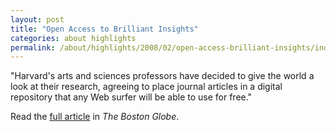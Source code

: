 ```yaml
---
layout: post
title: "Open Access to Brilliant Insights"
categories: about highlights
permalink: /about/highlights/2008/02/open-access-brilliant-insights/index.html
---
```

<p>"Harvard's arts and sciences professors have decided to give the world a look at their research, agreeing to place journal articles in a digital repository that any Web surfer will be able to use for free."</p><p>Read the <a href="http://www.boston.com/news/education/higher/articles/2008/02/19/open_access_to_brilliant_insights/" target="_blank">full article</a> in <em>The Boston Globe</em>.</p>